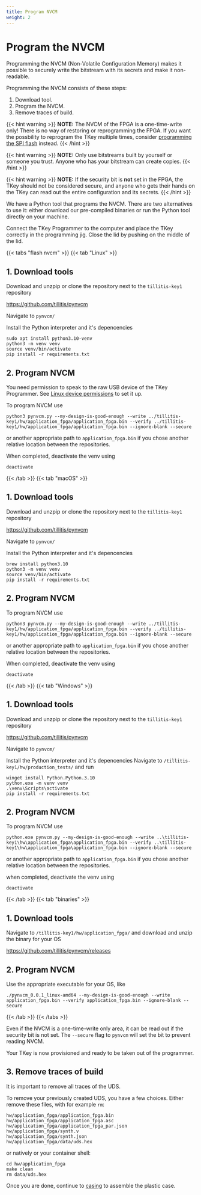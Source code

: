 ```yaml
---
title: Program NVCM
weight: 2
---
```


# Program the NVCM

Programming the NVCM (Non-Volatile Configuration Memory) makes it
possible to securely write the bitstream with its secrets and make it
non-readable.

Programming the NVCM consists of these steps:
1. Download tool.
2. Program the NVCM.
3. Remove traces of build.

{{< hint warning >}}
**NOTE:**
The NVCM of the FPGA is a one-time-write only! There is no way of
restoring or reprogramming the FPGA. If you want the possbility to
reprogram the TKey multiple times, consider [programming the SPI
flash](unlocked/spiflash) instead.
{{< /hint >}}

{{< hint warning >}}
**NOTE:**
Only use bitstreams built by yourself or someone you trust. Anyone who
has your bitstream can create copies.
{{< /hint >}}

{{< hint warning >}}
**NOTE:**
If the security bit is **not** set in the FPGA, the TKey should not be
considered secure, and anyone who gets their hands on the TKey can
read out the entire configuration and its secrets.
{{< /hint >}}

We have a Python tool that programs the NVCM. There are two
alternatives to use it: either download our pre-compiled binaries or
run the Python tool directly on your machine.

Connect the TKey Programmer to the computer and place the TKey
correctly in the programming jig. Close the lid by pushing on the
middle of the lid.

{{< tabs "flash nvcm" >}}
{{< tab "Linux" >}}

## 1. Download tools

Download and unzpip or clone the repository next to the
`tillitis-key1` repository

https://github.com/tillitis/pynvcm

Navigate to `pynvcm/`

Install the Python interpreter and it's depencencies
```
sudo apt install python3.10-venv
python3 -m venv venv
source venv/bin/activate
pip install -r requirements.txt
```

## 2. Program NVCM

You need permission to speak to the raw USB device of the TKey
Programmer. See [Linux device permissions](tp1/#linux-permissions) to
set it up.

To program NVCM use

```
python3 pynvcm.py --my-design-is-good-enough --write ../tillitis-key1/hw/application_fpga/application_fpga.bin --verify ../tillitis-key1/hw/application_fpga/application_fpga.bin --ignore-blank --secure
```
or another appropriate path to `application_fpga.bin` if you chose
another relative location between the repositories.

When completed, deactivate the venv using
```
deactivate
```
{{< /tab >}}
{{< tab "macOS" >}}
## 1. Download tools

Download and unzpip or clone the repository next to the
`tillitis-key1` repository

https://github.com/tillitis/pynvcm

Navigate to `pynvcm/`

Install the Python interpreter and it's depencencies

```
brew install python3.10
python3 -m venv venv
source venv/bin/activate
pip install -r requirements.txt
```

## 2. Program NVCM
To program NVCM use

```
python3 pynvcm.py --my-design-is-good-enough --write ../tillitis-key1/hw/application_fpga/application_fpga.bin --verify ../tillitis-key1/hw/application_fpga/application_fpga.bin --ignore-blank --secure
```

or another appropriate path to `application_fpga.bin` if you chose
another relative location between the repositories.

When completed, deactivate the venv using
```
deactivate
```

{{< /tab >}}
{{< tab "Windows" >}}
## 1. Download tools

Download and unzpip or clone the repository next to the
`tillitis-key1` repository

https://github.com/tillitis/pynvcm

Navigate to `pynvcm/`

Install the Python interpreter and it's depencencies
Navigate to `/tillitis-key1/hw/production_tests/` and run

```
winget install Python.Python.3.10
python.exe -m venv venv
.\venv\Scripts\activate
pip install -r requirements.txt
```

## 2. Program NVCM
To program NVCM use

```
python.exe pynvcm.py --my-design-is-good-enough --write ..\tillitis-key1\hw\application_fpga\application_fpga.bin --verify ..\tillitis-key1\hw\application_fpga\application_fpga.bin --ignore-blank --secure
```

or another appropriate path to `application_fpga.bin` if you chose
another relative location between the repositories.

when completed, deactivate the venv using
```
deactivate
```
{{< /tab >}}
{{< tab "binaries" >}}
## 1. Download tools

Navigate to `/tillitis-key1/hw/application_fpga/` and download and
unzip the binary for your OS

https://github.com/tillitis/pynvcm/releases

## 2. Program NVCM
Use the appropriate executable for your OS, like

```
./pynvcm_0.0.1_linux-amd64 --my-design-is-good-enough --write application_fpga.bin --verify application_fpga.bin --ignore-blank --secure
```

{{< /tab >}}
{{< /tabs >}}


Even if the NVCM is a one-time-write only area, it can be read out if
the security bit is not set. The `--secure` flag to `pynvcm` will set
the
bit to prevent reading NVCM.

Your TKey is now provisioned and ready to be taken out of the
programmer.

## 3. Remove traces of build
It is important to remove all traces of the UDS.

To remove your previously created UDS, you have a few choices. Either
remove these files, with for example `rm`:

```
hw/application_fpga/application_fpga.bin
hw/application_fpga/application_fpga.asc
hw/application_fpga/application_fpga_par.json
hw/application_fpga/synth.v
hw/application_fpga/synth.json
hw/application_fpga/data/uds.hex
```

or natively or your container shell:

```
cd hw/application_fpga
make clean
rm data/uds.hex
```

Once you are done, continue to [casing](unlocked/casing) to assemble
the plastic case.
